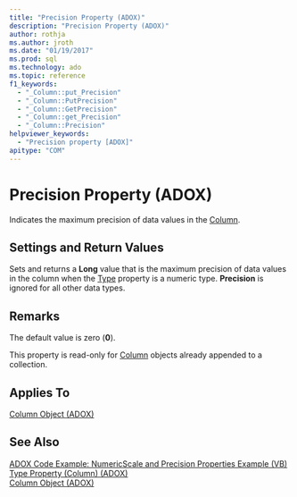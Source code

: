 ```yaml
---
title: "Precision Property (ADOX)"
description: "Precision Property (ADOX)"
author: rothja
ms.author: jroth
ms.date: "01/19/2017"
ms.prod: sql
ms.technology: ado
ms.topic: reference
f1_keywords:
  - "_Column::put_Precision"
  - "_Column::PutPrecision"
  - "_Column::GetPrecision"
  - "_Column::get_Precision"
  - "_Column::Precision"
helpviewer_keywords:
  - "Precision property [ADOX]"
apitype: "COM"
---
```

# Precision Property (ADOX)
Indicates the maximum precision of data values in the [Column](./column-object-adox.md).  
  
## Settings and Return Values  
 Sets and returns a **Long** value that is the maximum precision of data values in the column when the [Type](./type-property-column-adox.md) property is a numeric type. **Precision** is ignored for all other data types.  
  
## Remarks  
 The default value is zero (**0**).  
  
 This property is read-only for [Column](./column-object-adox.md) objects already appended to a collection.  
  
## Applies To  
 [Column Object (ADOX)](./column-object-adox.md)  
  
## See Also  
 [ADOX Code Example: NumericScale and Precision Properties Example (VB)](./adox-code-example-numericscale-and-precision-properties-example-vb.md)   
 [Type Property (Column) (ADOX)](./type-property-column-adox.md)   
 [Column Object (ADOX)](./column-object-adox.md)